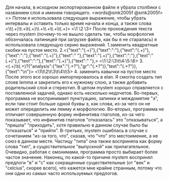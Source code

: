Для начала, в исходном экспортированном файле я убрала столбики с названием слоя и именем говорящего.
<words@smk2005f	@smk2005f>
<>
Потом я использовала следующее выражение, чтобы убрать интервалы и оставить только время начала и конца, а также слова
<\t(.+)\t.+\t(.+)\t.+\t.+\t.+\t(.+)>
<\1 \2 \3>
После прохождения текста через mystem (почему-то не вышло сделать так, чтобы морфология обознчалась латиницей при загрузке файла, как бы я не старалась) я использовала следующую серию выражений. 
1.заменить квадратные скобки на пустое место. 
2.<{"text":"(.+)"},{"text":":"},{"text":"(.+)"},{"text":":"},{"text":"(.+)"},{"text":" "},{"text":"(.+)"},{"text":":"},{"text":"(.+)"},{"text":":"},{"text":"(.+)"},{"text":" "},>
<\1:\2:\3\t\4:\5:\6>
3.<(.+)\t(.+)?{"analysis":{"lex":"(.+?"),"gr":"(.+?")},"text":"(.+?")},{"text":"\\n"}>
<\1\t\2\t\3\t\4\t\5>
4. заменить кавычки на пустое место
После этого все хорошо импортировалось в elan. Я смогла создать тип слоев lemma и закрепить его к нужному слою, а также добавить родительский слой и стереотип.
В целом mystem хорошо справляется с поставленной задачей, однако есть несколько недочетов. Во-первых, программа не воспринимает пунктуацию, запинки и междометие "э", если там стоит больше одной буквы э, как слова, из-за чего он не может опеределить им лемму и морфологию. Во-вторых, программа не отличает совершенную форму инфинитива глаголов, из-за чего показывает, что инфинитив глаголов "отказалась" это "отказываться", а "пришла" "приходить", хотя правильно в данном случае было бы "отказаться" и "прийти". В-третьих, mystem ошиблась в случае с сочетанием "из-за того, что", сказав, что "что" это местоимение, а не союз в данном месте. Частицу "типа" она также восприняла как форму слова "тип", а существительное "выпускной" как прилагательное. Очевидно, работая с омонимами, программа просто выбирает более частое значение. Наконец, по какой-то причине mystem воспринял предлоги "в" и "с" как сокращенные существительные (от "век" и "celcius", скорее всего), что кажется мне крайне странным, потому что они одни из самых часто используемых предлогов.
